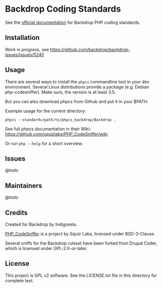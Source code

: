 # Backdrop Coding Standards

See the [official documentation](https://docs.backdropcms.org/php-standards)
 for Backdrop PHP coding standards.

## Installation

Work in progress, see https://github.com/backdrop/backdrop-issues/issues/5245

## Usage

There are several ways to install the `phpcs` commandline tool in your dev
environment.
Several Linux distributions provide a package (e.g. Debian php-codesniffer).
Make sure, the version is at least 3.5.

But you can also download phpcs from Github and put it in your $PATH.

Example usage for the current directory:

```
phpcs --standard=/path/to/phpcs_backdrop/Backdrop .
```
See full phpcs documentation in their Wiki:
https://github.com/squizlabs/PHP_CodeSniffer/wiki

Or run `php --help` for a short overview.

## Issues

@todo

## Maintainers

@todo

## Credits

Created for Backdrop by Indigoxela.

[PHP_CodeSniffer](https://github.com/squizlabs/PHP_CodeSniffer) is a project by
 Squiz Labs, licensed under BSD-3-Clause.

Several sniffs for the Backdrop ruleset have been forked from Drupal Coder,
 which is licensed under GPL-2.0-or-later.

## License

This project is GPL v2 software. See the LICENSE.txt file in this directory for complete text.
